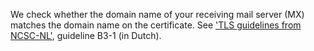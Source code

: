 We check whether the domain name of your receiving mail server (MX) matches the domain name on the certificate. See ['TLS guidelines from NCSC-NL'](https://www.ncsc.nl/actueel/whitepapers/ict-beveiligingsrichtlijnen-voor-transport-layer-security-tls.html), guideline B3-1 (in Dutch).
